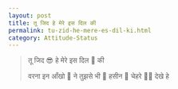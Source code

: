 ```yaml
---
layout: post
title: तू जिद हे मेरे इस दिल की 
permalink: tu-zid-he-mere-es-dil-ki.html
category: Attitude-Status
---
```

> तू जिद 😎 हे मेरे इस दिल 💖 की 
> 
> वरना इन आँखो 👀 ने तुझसे भी 👄 हसीन 🌹 चेहरे 💇‍♀ देखे हे
